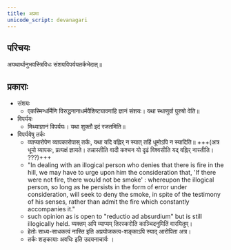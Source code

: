 ```yaml
---
title: अप्रमा
unicode_script: devanagari
---
```


## परिचयः
अयथार्थानुभवस्त्रिविधः संशयविपर्ययतर्कभेदात्॥

## प्रकाराः
- संशयः
  - एकस्मिन्धर्मिणि विरुद्धनानाधर्मवैशिष्ट्यावगाहि ज्ञानं संशयः। यथा स्थाणुर्वा पुरुषो वेति॥
- विपर्ययः
  - मिथ्याज्ञानं विपर्ययः। यथा शुक्तौ इदं रजतमिति॥
- विपर्ययेषु तर्कः
    - व्याप्यारोपेण व्यापकारोपास् तर्कः, यथा यदि वह्निर् न स्यात् तर्हि धूमोऽपि न स्यादिति॥ +++(अत्र धूमो व्यापकः, प्रत्यक्षं ज्ञायते। तन्नास्तीति वादी कश्चन यो दृढं विश्वसीति यद् वह्निर् नास्तीति। ???)+++
    - "In dealing with an illogical person who denies that there is fire in the hill, we may have to urge upon him the consideration that, 'If there were not fire, there would not be smoke' : whereupon the illogical person, so long as he persists in the form of error under consideration, will seek to deny the smoke, in spite of the testimony of his senses, rather than admit the fire which constantly accompanies it."
    - such opinion as is open to "reductio ad absurdium" but is still illogically held. व्यक्तम् अपि व्याप्यम् तिरस्करोति काञ्चिदनुमितिं वारयितुम्।
    - हेतोः साध्य-साधकत्वं नास्ति इति अप्रयोजकत्व-शङ्काऽपि स्याद् आरोपिता अत्र।
    - तर्कः शङ्कायाः अवधिः इति उदयनाचार्यः ।
